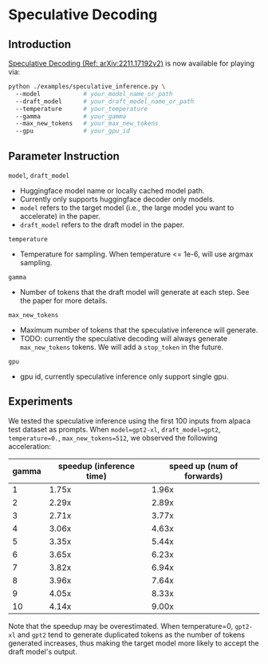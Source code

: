 # Speculative Decoding
## Introduction
[Speculative Decoding (Ref: arXiv:2211.17192v2)](https://arxiv.org/abs/2211.17192) is now available for playing via:
```bash
python ./examples/speculative_inference.py \ 
  --model            # your_model_name_or_path 
  --draft_model      # your_draft_model_name_or_path 
  --temperature      # your_temperature 
  --gamma            # your_gamma
  --max_new_tokens   # your_max_new_tokens
  --gpu              # your_gpu_id
```
## Parameter Instruction
`model`, `draft_model`
- Huggingface model name or locally cached model path.
-  Currently only supports huggingface decoder only models. 
-  `model` refers to the target model (i.e., the large model you want to accelerate) in the paper. 
-  `draft_model` refers to the draft model in the paper.

`temperature`
- Temperature for sampling. When temperature <= 1e-6, will use argmax sampling.

`gamma`
- Number of tokens that the draft model will generate at each step. See the paper for more details.

`max_new_tokens`
- Maximum number of tokens that the speculative inference will generate.
- TODO: currently the speculative decoding will always generate `max_new_tokens` tokens. We will add a `stop_token` in the future.

`gpu`
- gpu id, currently speculative inference only support single gpu.

## Experiments
We tested the speculative inference using the first 100 inputs from alpaca test dataset as prompts. When `model=gpt2-xl`, `draft_model=gpt2`, `temperature=0.`, `max_new_tokens=512`, we observed the following acceleration:

|gamma|speedup (inference time)|speed up (num of forwards)
|--|--|--|
|1|1.75x|1.96x|
|2|2.29x|2.89x|
|3|2.71x|3.77x|
|4|3.06x|4.63x|
|5|3.35x|5.44x|
|6|3.65x|6.23x|
|7|3.82x|6.94x|
|8|3.96x|7.64x|
|9|4.05x|8.33x|
|10|4.14x|9.00x|

Note that the speedup may be overestimated. When temperature=0, `gpt2-xl` and `gpt2` tend to generate duplicated tokens as the number of tokens generated increases, thus making the target model more likely to accept the draft model's output.